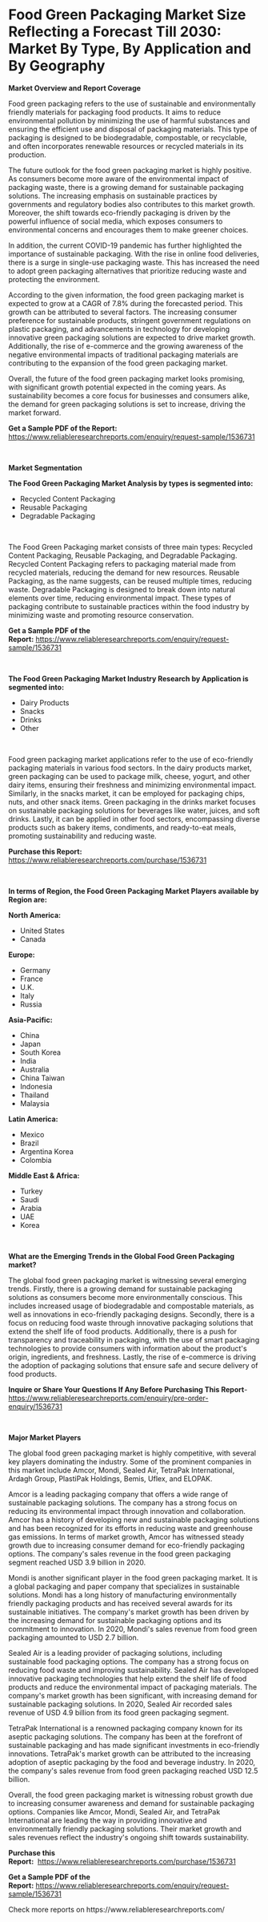 <p><h1>Food Green Packaging Market Size Reflecting a Forecast Till 2030: Market By Type, By Application and By Geography</h1></p><p><strong>Market Overview and Report Coverage</strong></p>
<p><p>Food green packaging refers to the use of sustainable and environmentally friendly materials for packaging food products. It aims to reduce environmental pollution by minimizing the use of harmful substances and ensuring the efficient use and disposal of packaging materials. This type of packaging is designed to be biodegradable, compostable, or recyclable, and often incorporates renewable resources or recycled materials in its production.</p><p>The future outlook for the food green packaging market is highly positive. As consumers become more aware of the environmental impact of packaging waste, there is a growing demand for sustainable packaging solutions. The increasing emphasis on sustainable practices by governments and regulatory bodies also contributes to this market growth. Moreover, the shift towards eco-friendly packaging is driven by the powerful influence of social media, which exposes consumers to environmental concerns and encourages them to make greener choices.</p><p>In addition, the current COVID-19 pandemic has further highlighted the importance of sustainable packaging. With the rise in online food deliveries, there is a surge in single-use packaging waste. This has increased the need to adopt green packaging alternatives that prioritize reducing waste and protecting the environment.</p><p>According to the given information, the food green packaging market is expected to grow at a CAGR of 7.8% during the forecasted period. This growth can be attributed to several factors. The increasing consumer preference for sustainable products, stringent government regulations on plastic packaging, and advancements in technology for developing innovative green packaging solutions are expected to drive market growth. Additionally, the rise of e-commerce and the growing awareness of the negative environmental impacts of traditional packaging materials are contributing to the expansion of the food green packaging market.</p><p>Overall, the future of the food green packaging market looks promising, with significant growth potential expected in the coming years. As sustainability becomes a core focus for businesses and consumers alike, the demand for green packaging solutions is set to increase, driving the market forward.</p></p>
<p><strong>Get a Sample PDF of the Report:</strong> <a href="https://www.reliableresearchreports.com/enquiry/request-sample/1536731">https://www.reliableresearchreports.com/enquiry/request-sample/1536731</a></p>
<p>&nbsp;</p>
<p><strong>Market Segmentation</strong></p>
<p><strong>The Food Green Packaging Market Analysis by types is segmented into:</strong></p>
<p><ul><li>Recycled Content Packaging</li><li>Reusable Packaging</li><li>Degradable Packaging</li></ul></p>
<p>&nbsp;</p>
<p><p>The Food Green Packaging market consists of three main types: Recycled Content Packaging, Reusable Packaging, and Degradable Packaging. Recycled Content Packaging refers to packaging material made from recycled materials, reducing the demand for new resources. Reusable Packaging, as the name suggests, can be reused multiple times, reducing waste. Degradable Packaging is designed to break down into natural elements over time, reducing environmental impact. These types of packaging contribute to sustainable practices within the food industry by minimizing waste and promoting resource conservation.</p></p>
<p><strong>Get a Sample PDF of the Report:</strong>&nbsp;<a href="https://www.reliableresearchreports.com/enquiry/request-sample/1536731">https://www.reliableresearchreports.com/enquiry/request-sample/1536731</a></p>
<p>&nbsp;</p>
<p><strong>The Food Green Packaging Market Industry Research by Application is segmented into:</strong></p>
<p><ul><li>Dairy Products</li><li>Snacks</li><li>Drinks</li><li>Other</li></ul></p>
<p>&nbsp;</p>
<p><p>Food green packaging market applications refer to the use of eco-friendly packaging materials in various food sectors. In the dairy products market, green packaging can be used to package milk, cheese, yogurt, and other dairy items, ensuring their freshness and minimizing environmental impact. Similarly, in the snacks market, it can be employed for packaging chips, nuts, and other snack items. Green packaging in the drinks market focuses on sustainable packaging solutions for beverages like water, juices, and soft drinks. Lastly, it can be applied in other food sectors, encompassing diverse products such as bakery items, condiments, and ready-to-eat meals, promoting sustainability and reducing waste.</p></p>
<p><strong>Purchase this Report:</strong>&nbsp; <a href="https://www.reliableresearchreports.com/purchase/1536731">https://www.reliableresearchreports.com/purchase/1536731</a></p>
<p>&nbsp;</p>
<p><strong>In terms of Region, the Food Green Packaging Market Players available by Region are:</strong></p>
<p>
    <p> <strong> North America: </strong>
        <ul>
            <li>United States</li>
            <li>Canada</li>
        </ul>
        </p> 
    <p> <strong> Europe: </strong>
        <ul>
            <li>Germany</li>
            <li>France</li>
            <li>U.K.</li>
            <li>Italy</li>
            <li>Russia</li>
        </ul>
        </p> 
    <p> <strong> Asia-Pacific: </strong>
        <ul>
            <li>China</li>
            <li>Japan</li>
            <li>South Korea</li>
            <li>India</li>
            <li>Australia</li>
            <li>China Taiwan</li>
            <li>Indonesia</li>
            <li>Thailand</li>
            <li>Malaysia</li>
        </ul>
        </p> 
    <p> <strong> Latin America: </strong>
        <ul>
            <li>Mexico</li>
            <li>Brazil</li>
            <li>Argentina Korea</li>
            <li>Colombia</li>
        </ul>
        </p> 
    <p> <strong> Middle East & Africa: </strong>
        <ul>
            <li>Turkey</li>
            <li>Saudi</li>
            <li>Arabia</li>
            <li>UAE</li>
            <li>Korea</li>
        </ul>
    </p>
    </p>
<p>&nbsp;</p>
<p><strong>What are the Emerging Trends in the Global Food Green Packaging market?</strong></p>
<p><p>The global food green packaging market is witnessing several emerging trends. Firstly, there is a growing demand for sustainable packaging solutions as consumers become more environmentally conscious. This includes increased usage of biodegradable and compostable materials, as well as innovations in eco-friendly packaging designs. Secondly, there is a focus on reducing food waste through innovative packaging solutions that extend the shelf life of food products. Additionally, there is a push for transparency and traceability in packaging, with the use of smart packaging technologies to provide consumers with information about the product's origin, ingredients, and freshness. Lastly, the rise of e-commerce is driving the adoption of packaging solutions that ensure safe and secure delivery of food products.</p></p>
<p><strong>Inquire or Share Your Questions If Any Before Purchasing This Report</strong>- <a href="https://www.reliableresearchreports.com/enquiry/pre-order-enquiry/1536731">https://www.reliableresearchreports.com/enquiry/pre-order-enquiry/1536731</a></p>
<p>&nbsp;</p>
<p><strong>Major Market Players</strong></p>
<p><p>The global food green packaging market is highly competitive, with several key players dominating the industry. Some of the prominent companies in this market include Amcor, Mondi, Sealed Air, TetraPak International, Ardagh Group, PlastiPak Holdings, Bemis, Uflex, and ELOPAK.</p><p>Amcor is a leading packaging company that offers a wide range of sustainable packaging solutions. The company has a strong focus on reducing its environmental impact through innovation and collaboration. Amcor has a history of developing new and sustainable packaging solutions and has been recognized for its efforts in reducing waste and greenhouse gas emissions. In terms of market growth, Amcor has witnessed steady growth due to increasing consumer demand for eco-friendly packaging options. The company's sales revenue in the food green packaging segment reached USD 3.9 billion in 2020.</p><p>Mondi is another significant player in the food green packaging market. It is a global packaging and paper company that specializes in sustainable solutions. Mondi has a long history of manufacturing environmentally friendly packaging products and has received several awards for its sustainable initiatives. The company's market growth has been driven by the increasing demand for sustainable packaging options and its commitment to innovation. In 2020, Mondi's sales revenue from food green packaging amounted to USD 2.7 billion.</p><p>Sealed Air is a leading provider of packaging solutions, including sustainable food packaging options. The company has a strong focus on reducing food waste and improving sustainability. Sealed Air has developed innovative packaging technologies that help extend the shelf life of food products and reduce the environmental impact of packaging materials. The company's market growth has been significant, with increasing demand for sustainable packaging solutions. In 2020, Sealed Air recorded sales revenue of USD 4.9 billion from its food green packaging segment.</p><p>TetraPak International is a renowned packaging company known for its aseptic packaging solutions. The company has been at the forefront of sustainable packaging and has made significant investments in eco-friendly innovations. TetraPak's market growth can be attributed to the increasing adoption of aseptic packaging by the food and beverage industry. In 2020, the company's sales revenue from food green packaging reached USD 12.5 billion.</p><p>Overall, the food green packaging market is witnessing robust growth due to increasing consumer awareness and demand for sustainable packaging options. Companies like Amcor, Mondi, Sealed Air, and TetraPak International are leading the way in providing innovative and environmentally friendly packaging solutions. Their market growth and sales revenues reflect the industry's ongoing shift towards sustainability.</p></p>
<p><strong>Purchase this Report:</strong>&nbsp;&nbsp;<a href="https://www.reliableresearchreports.com/purchase/1536731">https://www.reliableresearchreports.com/purchase/1536731</a></p>
<p></p>
<p><strong>Get a Sample PDF of the Report:</strong>&nbsp;<a href="https://www.reliableresearchreports.com/enquiry/request-sample/1536731">https://www.reliableresearchreports.com/enquiry/request-sample/1536731</a></p>
<p>Check more reports on https://www.reliableresearchreports.com/</p>
